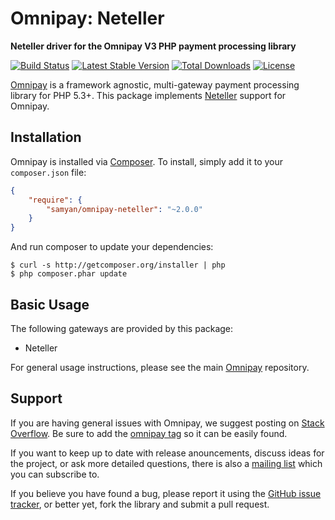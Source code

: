 # Omnipay: Neteller

**Neteller driver for the Omnipay V3 PHP payment processing library**

[![Build Status](https://travis-ci.org/samyan/omnipay-neteller.svg?branch=master)](https://travis-ci.org/samyan/omnipay-neteller)
[![Latest Stable Version](https://poser.pugx.org/samyan/omnipay-neteller/v/stable.png)](https://packagist.org/packages/samyan/omnipay-neteller)
[![Total Downloads](https://poser.pugx.org/samyan/omnipay-neteller/downloads.png)](https://packagist.org/packages/samyan/omnipay-neteller)
[![License](https://poser.pugx.org/samyan/omnipay-neteller/license.png)](https://packagist.org/packages/samyan/omnipay-neteller)

[Omnipay](https://github.com/omnipay/omnipay) is a framework agnostic, multi-gateway payment
processing library for PHP 5.3+. This package implements [Neteller](http://www.neteller.com) support for Omnipay.

## Installation

Omnipay is installed via [Composer](http://getcomposer.org/). To install, simply add it
to your `composer.json` file:

```json
{
    "require": {
        "samyan/omnipay-neteller": "~2.0.0"
    }
}
```

And run composer to update your dependencies:

    $ curl -s http://getcomposer.org/installer | php
    $ php composer.phar update

## Basic Usage

The following gateways are provided by this package:

* Neteller

For general usage instructions, please see the main [Omnipay](https://github.com/omnipay/omnipay)
repository.

## Support

If you are having general issues with Omnipay, we suggest posting on
[Stack Overflow](http://stackoverflow.com/). Be sure to add the
[omnipay tag](http://stackoverflow.com/questions/tagged/omnipay) so it can be easily found.

If you want to keep up to date with release anouncements, discuss ideas for the project,
or ask more detailed questions, there is also a [mailing list](https://groups.google.com/forum/#!forum/omnipay) which
you can subscribe to.

If you believe you have found a bug, please report it using the [GitHub issue tracker](https://github.com/samyan/omnipay-neteller/issues),
or better yet, fork the library and submit a pull request.

